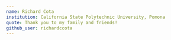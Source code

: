 ```yaml
---
name: Richard Cota
institution: California State Polytechnic University, Pomona 
quote: Thank you to my family and friends!
github_user: richardccota
---
```

